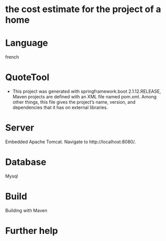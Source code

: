# the cost estimate for the project of a home

# Language 
french

# QuoteTool
- This project was generated with springframework.boot 2.1.12.RELEASE, 
Maven projects are defined with an XML file named pom.xml. Among other things, this file gives the project’s name, version, and dependencies that it has on external libraries.

# Server
Embedded Apache Tomcat. Navigate to http://localhost:8080/. 

# Database
Mysql
# Build
Building with Maven

# Further help

